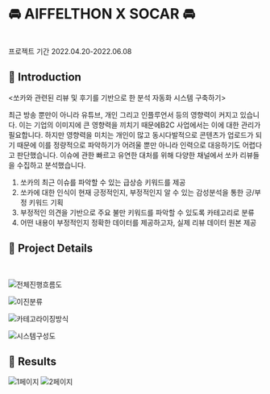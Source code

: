 # :oncoming_automobile: AIFFELTHON X SOCAR :oncoming_automobile:
<br>
프로젝트 기간
2022.04.20-2022.06.08

## :vertical_traffic_light: Introduction
<쏘카와 관련된 리뷰 및 후기를 기반으로 한 분석 자동화 시스템 구축하기>

최근 방송 뿐만이 아니라 유튜브, 개인 그리고 인플루언서 등의 영향력이 커지고 있습니다. 이는 기업의 이미지에 큰 영향력을 끼치기 때문에B2C 사업에서는 이에 대한 관리가 필요합니다.
하지만 영향력을 미치는 개인이 많고 동시다발적으로 콘텐츠가 업로드가 되기 때문에 이를 정량적으로 파악하기가 어려울 뿐만 아니라 인력으로 대응하기도 어렵다고 판단했습니다.
이슈에 관한 빠르고 유연한 대처를 위해  다양한 채널에서 쏘카 리뷰들을 수집하고 분석했습니다.

1.	쏘카의 최근 이슈를 파악할 수 있는 급상승 키워드를 제공
2.	쏘카에 대한 인식이 현재 긍정적인지, 부정적인지 알 수 있는 감성분석을 통한 긍/부정 키워드 기획
3.	부정적인 의견을 기반으로 주요 불만 키워드를 파악할 수 있도록 카테고리로 분류
4.	어떤 내용이 부정적인지 정확한 데이터를 제공하고자, 실제 리뷰 데이터 원본 제공

## 🏃 Project Details
<br>

![전체진행흐름도](https://user-images.githubusercontent.com/85794900/172643527-295ab654-3e09-47ec-9b4f-0237a3f95d93.png)

![이진분류](https://user-images.githubusercontent.com/85794900/172643828-f8b1bda9-a01f-41d4-91fd-7c4b0f87044e.png)

![카테고라이징방식](https://user-images.githubusercontent.com/85794900/172645592-68f9043c-63a9-4897-84de-2b43b10c0fd6.png)

![시스템구성도](https://user-images.githubusercontent.com/85794900/172646059-7952dabb-6584-4011-816f-100a306a4de8.png)




## :raising_hand: Results
![1페이지](https://user-images.githubusercontent.com/85794900/172743716-cdb6e40b-0911-42bc-979c-c8550424307f.JPG)
![2페이지](https://user-images.githubusercontent.com/85794900/172743788-5efcb201-1f6d-4ad8-b31e-9a54ebdd7f47.JPG)
